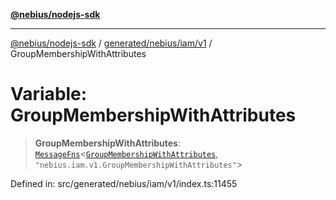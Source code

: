 [**@nebius/nodejs-sdk**](../../../../../README.md)

***

[@nebius/nodejs-sdk](../../../../../README.md) / [generated/nebius/iam/v1](../README.md) / GroupMembershipWithAttributes

# Variable: GroupMembershipWithAttributes

> **GroupMembershipWithAttributes**: [`MessageFns`](../../../../../runtime/protos/core/interfaces/MessageFns.md)\<[`GroupMembershipWithAttributes`](../interfaces/GroupMembershipWithAttributes.md), `"nebius.iam.v1.GroupMembershipWithAttributes"`\>

Defined in: src/generated/nebius/iam/v1/index.ts:11455

